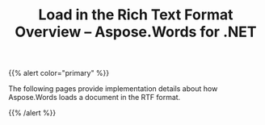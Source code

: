 ﻿---
title: Load in the Rich Text Format Overview – Aspose.Words for .NET
articleTitle: Load in the Rich Text Format Overview
linktitle: Load in the Rich Text Format Overview
description: "Aspose.Words for .NET allows you to work with various features supported on Rich Text import."
type: docs
weight: 70
url: /net/load-in-the-rich-text-format-overview/
---

{{% alert color="primary" %}} 

The following pages provide implementation details about how Aspose.Words loads a document in the RTF format.

{{% /alert %}}
